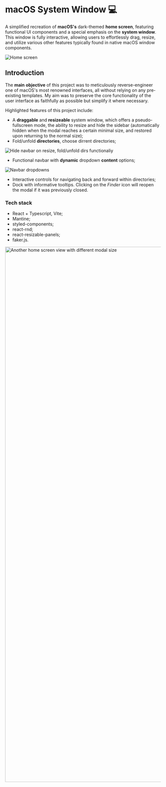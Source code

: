 # macOS System Window 💻

A simplified recreation of **macOS's** dark-themed **home screen**, featuring functional UI components and a special emphasis on the **system window**. This window is fully interactive, allowing users to effortlessly drag, resize, and utilize various other features typically found in native macOS window components.

![Home screen](https://github.com/kr4chinin/apple-system-window/assets/103210607/8416aa1e-fee7-4e64-8a77-226b0a616223)

## Introduction

The **main** **objective** of this project was to meticulously reverse-engineer one of macOS's most renowned interfaces, all without relying on any pre-existing templates. My aim was to preserve the core functionality of the user interface as faithfully as possible but simplify it where necessary.

Highlighted features of this project include:

* A **draggable** and **resizeable** system window, which offers a pseudo-fullscreen mode, the ability to resize and hide the sidebar (automatically hidden when the modal reaches a certain minimal size, and restored upon returning to the normal size);
* Fold/unfold **directories**, choose dirrent directories;

![Hide navbar on resize, fold/unfold dirs functionaliy](https://github.com/kr4chinin/apple-system-window/assets/103210607/ddff3ba2-da4a-4ecf-93b4-c0db9c30da86)

* Functional navbar with **dynamic** dropdown **content** options;
  
![Navbar dropdowns](https://github.com/kr4chinin/apple-system-window/assets/103210607/fb81152d-0c5a-4b4f-9a02-3ace635c7810)

* Interactive controls for navigating back and forward within directories;
* Dock with informative tooltips. Clicking on the _Finder_ icon will reopen the modal if it was previously closed.

### Tech stack

* React + Typescript, Vite;
* Mantine;
* styled-components;
* react-rnd;
* react-resizable-panels;
* faker.js.

<img width="1728" alt="Another home screen view with different modal size" src="https://github.com/kr4chinin/apple-system-window/assets/103210607/94728d5a-760c-41de-ab3a-8ef7d4147944">




